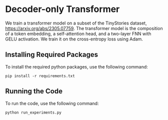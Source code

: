 # Decoder-only Transformer

We train a transformer model on a subset of the TinyStories dataset, https://arxiv.org/abs/2305.07759. The transformer model is the composition of a token embedding, a self-attention head, and a two-layer FNN with GELU activation. We train it on the cross-entropy loss using Adam.

## Installing Required Packages

To install the required python packages, use the following command:

```
pip install -r requirements.txt
```

## Running the Code

To run the code, use the following command:

```
python run_experiments.py
```
